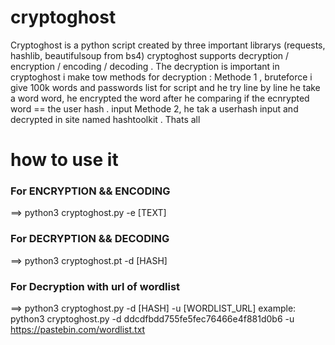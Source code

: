 # cryptoghost
Cryptoghost is a python script created by three important librarys (requests, hashlib, beautifulsoup from bs4) 
cryptoghost supports decryption / encryption / encoding / decoding .
The decryption is important in cryptoghost i make tow methods for decryption :
Methode 1 , bruteforce i give 100k words and passwords list for script and he try line by line he take a word word, he encrypted the word after he comparing if the ecnrypted word == the user hash . input 
Methode 2, he tak a userhash input and decrypted in site named hashtoolkit .
Thats all
# how to use it 
### For ENCRYPTION && ENCODING
==> python3 cryptoghost.py -e [TEXT]
### For DECRYPTION && DECODING
==> python3 cryptoghost.pt -d [HASH]
### For Decryption with url of wordlist
==> python3 cryptoghost.py -d [HASH] -u [WORDLIST_URL]
example:
  python3 cryptoghost.py -d ddcdfbdd755fe5fec76466e4f881d0b6 -u https://pastebin.com/wordlist.txt
